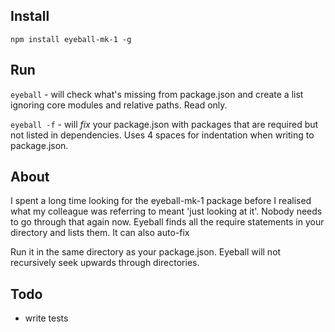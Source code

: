 ## Install
`npm install eyeball-mk-1 -g`

## Run
`eyeball` - will check what's missing from package.json and create a list ignoring core modules and relative paths. Read only.

`eyeball -f` - will *fix* your package.json with packages that are required but not listed in dependencies. Uses 4 spaces for indentation when writing to package.json.

## About
I spent a long time looking for the eyeball-mk-1 package before I realised what my colleague was referring to meant 'just looking at it'. Nobody needs to go through that again now. Eyeball finds all the require statements in your directory and lists them. It can also auto-fix

Run it in the same directory as your package.json. Eyeball will not recursively seek upwards through directories.

## Todo
- write tests
